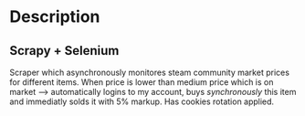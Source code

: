 # Description
## Scrapy + Selenium
Scraper which asynchronously monitores steam community market prices for different items. When price is lower than medium price which is on market -->
automatically logins to my account, buys *synchronously* this item and immediatly solds it with 5% markup. 
Has cookies rotation applied.
